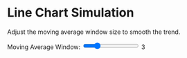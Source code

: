 # Line Chart Simulation

Adjust the moving average window size to smooth the trend.

<div>
  <label for="windowSize">Moving Average Window:</label>
  <input type="range" id="windowSize" min="1" max="10" step="1" value="3" oninput="updateLineChart()">
  <span id="windowSizeValue">3</span>
</div>
<div id="lineChart" style="width: 100%; height: 400px;"></div>

<script src="https://cdn.plot.ly/plotly-2.16.1.min.js"></script>
<script>
  const rawData = Array.from({ length: 50 }, () => Math.random() * 100);

  function calculateMovingAverage(data, windowSize) {
    return data.map((_, idx) => {
      if (idx < windowSize - 1) return null;
      const slice = data.slice(idx - windowSize + 1, idx + 1);
      return slice.reduce((sum, val) => sum + val, 0) / windowSize;
    });
  }

  function updateLineChart() {
    const windowSize = parseInt(document.getElementById("windowSize").value, 10);
    document.getElementById("windowSizeValue").innerText = windowSize;

    const movingAvg = calculateMovingAverage(rawData, windowSize);

    const data = [
      { x: rawData.map((_, i) => i), y: rawData, mode: "lines", name: "Raw Data", line: { color: "gray" } },
      { x: rawData.map((_, i) => i), y: movingAvg, mode: "lines", name: "Moving Average", line: { color: "blue" } },
    ];

    Plotly.newPlot("lineChart", data, { title: "Line Chart Simulation", xaxis: { title: "Time" }, yaxis: { title: "Value" } });
  }

  updateLineChart();
</script>

